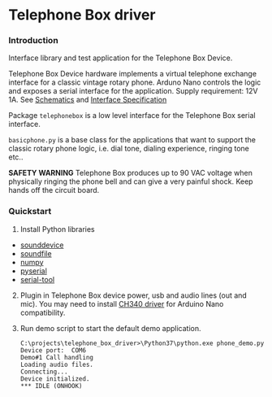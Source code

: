 # Telephone Box driver

### Introduction

Interface library and test application for the Telephone Box Device.

Telephone Box Device hardware implements a virtual telephone exchange interface for a classic vintage rotary phone. Arduno Nano controls the logic and exposes a serial interface for the application. Supply requirement: 12V 1A.
See [Schematics](firmware/schematics) and [Interface Specification](firmware/telephone_box/README.md)

Package `telephonebox` is a low level interface for the Telephone Box serial interface.

`basicphone.py` is a base class for the applications that want to support the classic rotary phone logic, i.e. dial tone, dialing experience, ringing tone etc..

**SAFETY WARNING** Telephone Box produces up to 90 VAC voltage when physically ringing the phone bell and can give a very painful shock. Keep hands off the circuit board.

### Quickstart

1. Install Python libraries
* [sounddevice](https://pypi.org/project/sounddevice)
* [soundfile](https://pypi.org/project/soundfile)
* [numpy](https://pypi.org/project/numpy/)
* [pyserial](https://pypi.org/project/pyserial/)
* [serial-tool](https://pypi.org/project/serial-tool/)
2. Plugin in Telephone Box device power, usb and audio lines (out and mic). You may need to install [CH340 driver](http://www.wch-ic.com/downloads/CH341SER_ZIP.html) for Arduino Nano compatibility.
3. Run demo script to start the default demo application.

	```
	C:\projects\telephone_box_driver>\Python37\python.exe phone_demo.py
	Device port:  COM6
	Demo#1 Call handling
	Loading audio files.
	Connecting...
	Device initialized.
	*** IDLE (ONHOOK)
	```
